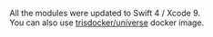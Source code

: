 All the modules were updated to Swift 4 / Xcode 9.<br/>
You can also use [trisdocker/universe](https://github.com/tris-foundation/docker) docker image.
